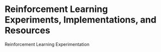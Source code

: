 # Reinforcement Learning Experiments, Implementations, and Resources
Reinforcement Learning Experimentation

